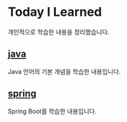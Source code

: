 # Today I Learned

개인적으로 학습한 내용을 정리했습니다.

## [java](/java)

Java 언어의 기본 개념을 학습한 내용입니다.

## [spring](/spring)

Spring Boot를 학습한 내용입니다.
